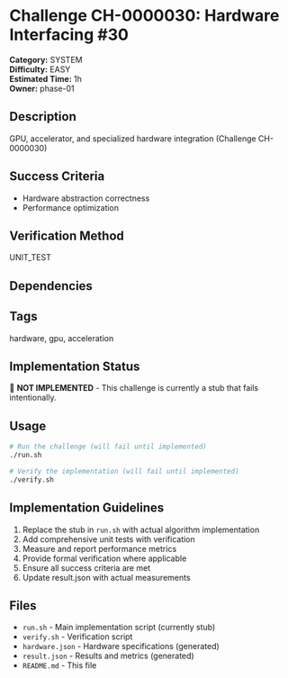 # Challenge CH-0000030: Hardware Interfacing #30

**Category:** SYSTEM  
**Difficulty:** EASY  
**Estimated Time:** 1h  
**Owner:** phase-01  

## Description

GPU, accelerator, and specialized hardware integration (Challenge CH-0000030)

## Success Criteria

- Hardware abstraction correctness
- Performance optimization

## Verification Method

UNIT_TEST

## Dependencies



## Tags

hardware, gpu, acceleration

## Implementation Status

🚧 **NOT IMPLEMENTED** - This challenge is currently a stub that fails intentionally.

## Usage

```bash
# Run the challenge (will fail until implemented)
./run.sh

# Verify the implementation (will fail until implemented) 
./verify.sh
```

## Implementation Guidelines

1. Replace the stub in `run.sh` with actual algorithm implementation
2. Add comprehensive unit tests with verification
3. Measure and report performance metrics
4. Provide formal verification where applicable
5. Ensure all success criteria are met
6. Update result.json with actual measurements

## Files

- `run.sh` - Main implementation script (currently stub)
- `verify.sh` - Verification script
- `hardware.json` - Hardware specifications (generated)
- `result.json` - Results and metrics (generated)
- `README.md` - This file

